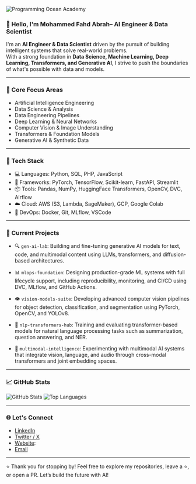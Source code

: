 

![Programming Ocean Academy](https://programmingoceanacademy.s3.ap-southeast-1.amazonaws.com/images/programming-ocean-academy-logo.png)




### 👋 Hello, I'm Mohammed Fahd Abrah– AI Engineer & Data Scientist

I'm an **AI Engineer & Data Scientist** driven by the pursuit of building intelligent systems that solve real-world problems.  
With a strong foundation in **Data Science, Machine Learning, Deep Learning, Transformers, and Generative AI**, I strive to push the boundaries of what's possible with data and models.

---

### 🧠 Core Focus Areas
-  Artificial Intelligence Engineering
-  Data Science & Analysis
-  Data Engineering Pipelines
-  Deep Learning & Neural Networks
-  Computer Vision & Image Understanding
-  Transformers & Foundation Models
-  Generative AI & Synthetic Data

---

### 🧰 Tech Stack
- 💻 Languages: Python, SQL, PHP, JavaScript
- 🧱 Frameworks: PyTorch, TensorFlow, Scikit-learn, FastAPI, Streamlit
- 📦 Tools: Pandas, NumPy, HuggingFace Transformers, OpenCV, DVC, Airflow
- ☁️ Cloud: AWS (S3, Lambda, SageMaker), GCP, Google Colab
- 🧰 DevOps: Docker, Git, MLflow, VSCode

---

### 🚀 Current Projects

- 🔍 `gen-ai-lab`: Building and fine-tuning generative AI models for text, code, and multimodal content using LLMs, transformers, and diffusion-based architectures.

- 📊 `mlops-foundation`: Designing production-grade ML systems with full lifecycle support, including reproducibility, monitoring, and CI/CD using DVC, MLflow, and GitHub Actions.

- 👁️ `vision-models-suite`: Developing advanced computer vision pipelines for object detection, classification, and segmentation using PyTorch, OpenCV, and YOLOv8.

- 🧬 `nlp-transformers-hub`: Training and evaluating transformer-based models for natural language processing tasks such as summarization, question answering, and NER.

- 🧠 `multimodal-intelligence`: Experimenting with multimodal AI systems that integrate vision, language, and audio through cross-modal transformers and joint embedding spaces.



---

### 📈 GitHub Stats
![GitHub Stats](https://github-readme-stats.vercel.app/api?username=MOHAMMEDFAHD&show_icons=true&theme=transparent)
![Top Languages](https://github-readme-stats.vercel.app/api/top-langs/?username=MOHAMMEDFAHD&layout=compact&theme=transparent)

---

### 🌐 Let's Connect
- [LinkedIn](https://www.linkedin.com/in/mohammed-al-abrah/)
- [Twitter / X](https://x.com/programmingocea)
- [Website](https://programming-ocean.com/):
- [Email](info@programming-ocean.com)

---

⭐️ Thank you for stopping by! Feel free to explore my repositories, leave a ⭐, or open a PR. Let’s build the future with AI!


